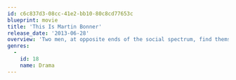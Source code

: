 ```yaml
---
id: c6c837d3-08cc-41e2-bb10-80c8cd77653c
blueprint: movie
title: 'This Is Martin Bonner'
release_date: '2013-06-28'
overview: 'Two men, at opposite ends of the social spectrum, find themselves starting new lives in the same, small town and form an unlikely friendship.'
genres:
  -
    id: 18
    name: Drama
---
```


